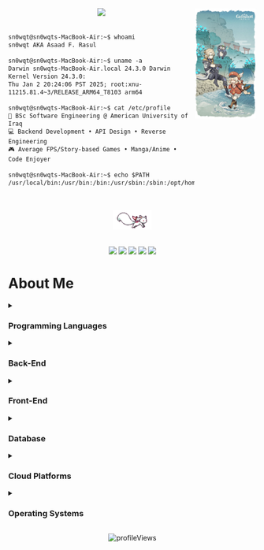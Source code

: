 <div align="center">
<img src="https://github.com/sn0wqt/sn0wqt/blob/main/assets/right.jpeg" width="25%" align="right" />
<img src="https://readme-typing-svg.demolab.com?font=Inconsolata&weight=500&size=50&duration=4000&pause=300&color=4F94EF&center=true&vCenter=true&multiline=true&repeat=false&random=false&width=1300&height=140&lines=Hello%2C+I'm+Asaad;Software+Engineer+%7C+Backend+Developer" width="70%" />
<br><br>

<div align="left">

```console
sn0wqt@sn0wqts-MacBook-Air:~$ whoami
sn0wqt AKA Asaad F. Rasul

sn0wqt@sn0wqts-MacBook-Air:~$ uname -a
Darwin sn0wqts-MacBook-Air.local 24.3.0 Darwin Kernel Version 24.3.0:
Thu Jan 2 20:24:06 PST 2025; root:xnu-11215.81.4~3/RELEASE_ARM64_T8103 arm64

sn0wqt@sn0wqts-MacBook-Air:~$ cat /etc/profile
💼 BSc Software Engineering @ American University of Iraq
💻 Backend Development • API Design • Reverse Engineering
🎮 Average FPS/Story-based Games • Manga/Anime • Code Enjoyer

sn0wqt@sn0wqts-MacBook-Air:~$ echo $PATH
/usr/local/bin:/usr/bin:/bin:/usr/sbin:/sbin:/opt/homebrew/bin
```

</div>

<br><br>
<img src="https://github.com/sn0wqt/sn0wqt/blob/main/assets/kyubey.gif" height="40" />
<br><br>


[![](https://img.shields.io/badge/linkedin-0a66c2?style=for-the-badge&logo=linkedin&logoColor=white)](https://linkedin.com/in/asaad-f-rasul)
[![](https://img.shields.io/badge/github-171515?style=for-the-badge&logo=github&logoColor=white)](https://github.com/sn0wqt)
[![](https://img.shields.io/badge/email-EA4335?style=for-the-badge&logo=gmail&logoColor=white)](mailto:asadfalah2@gmail.com)
[![](https://img.shields.io/badge/portfolio-54B689?style=for-the-badge&logo=internetexplorer&logoColor=white)](https://sn0wqt.github.io)
[![](https://img.shields.io/badge/twitter-1DA1F2?style=for-the-badge&logo=x&logoColor=white)](https://twitter.com/mov_r0)
</div>

# About Me

<details>
<summary><h3>Programming Languages</h3></summary>
<br>

![Java](https://img.shields.io/badge/-java-E34A86?style=for-the-badge&logo=java)
![Python](https://img.shields.io/badge/-Python-black?style=for-the-badge&logo=Python)
![C](https://img.shields.io/badge/c-%2300599C.svg?style=for-the-badge&logo=c&logoColor=white)
![C++](https://img.shields.io/badge/c++-%2300599C.svg?style=for-the-badge&logo=c%2B%2B&logoColor=white)
![JavaScript](https://img.shields.io/badge/-JavaScript-black?style=for-the-badge&logo=javascript)
![TypeScript](https://img.shields.io/badge/typescript-%23007ACC.svg?style=for-the-badge&logo=typescript&logoColor=white)
![Assembly](https://img.shields.io/badge/assembly-%23654FF0.svg?style=for-the-badge&logo=assemblyscript&logoColor=white)
</details>

<details>
<summary><h3>Back-End</h3></summary>
<br>

![Spring](https://img.shields.io/badge/spring-%236DB33F.svg?style=for-the-badge&logo=spring&logoColor=white)
![Node JS](https://img.shields.io/badge/Node.js-43853D?style=for-the-badge&logo=node.js&logoColor=white)
![Express JS](https://img.shields.io/badge/express.js-%23404d59.svg?style=for-the-badge&logo=express&logoColor=%2361DAFB)
![NestJS](https://img.shields.io/badge/NestJS-E0234E?style=for-the-badge&logo=nestjs&logoColor=white)
![Flask](https://img.shields.io/badge/flask-%23000.svg?style=for-the-badge&logo=flask&logoColor=white)
![FastAPI](https://img.shields.io/badge/FastAPI-005571?style=for-the-badge&logo=fastapi)
</details>

<details>
<summary><h3>Front-End</h3></summary>
<br>

![React](https://img.shields.io/badge/-React-black?style=for-the-badge&logo=react)
![Flutter](https://img.shields.io/badge/Flutter-02569B?style=for-the-badge&logo=flutter&logoColor=white)
![Tailwind CSS](https://img.shields.io/badge/tailwind%20css-%2338B2AC.svg?style=for-the-badge&logo=tailwind-css&logoColor=white)
![HTML5](https://img.shields.io/badge/-HTML5-E34F26?style=for-the-badge&logo=html5&logoColor=white)
![CSS3](https://img.shields.io/badge/-CSS3-1572B6?style=for-the-badge&logo=css3)
</details>

<details>
<summary><h3>Database</h3></summary>
<br>

![MySQL](https://img.shields.io/badge/mysql-%2300f.svg?style=for-the-badge&logo=mysql&logoColor=white)
![MongoDB](https://img.shields.io/badge/MongoDB-%234ea94b.svg?style=for-the-badge&logo=mongodb&logoColor=white)
![SQLite](https://img.shields.io/badge/sqlite-%2307405e.svg?style=for-the-badge&logo=sqlite&logoColor=white)
![Mongoose](https://img.shields.io/badge/Mongoose-880000?style=for-the-badge&logo=mongoose&logoColor=white)
![Sequelize](https://img.shields.io/badge/Sequelize-52B0E7?style=for-the-badge&logo=Sequelize&logoColor=white)
![Redis](https://img.shields.io/badge/redis-%23DD0031.svg?style=for-the-badge&logo=redis&logoColor=white)
</details>

<details>
<summary><h3>Cloud Platforms</h3></summary>
<br>

![AWS](https://img.shields.io/badge/AWS-%23FF9900.svg?style=for-the-badge&logo=amazon-aws&logoColor=white)
![Google Cloud](https://img.shields.io/badge/GoogleCloud-%234285F4.svg?style=for-the-badge&logo=google-cloud&logoColor=white)
![DigitalOcean](https://img.shields.io/badge/DigitalOcean-%230167ff.svg?style=for-the-badge&logo=digitalOcean&logoColor=white)
![Azure](https://img.shields.io/badge/azure-%230072C6.svg?style=for-the-badge&logo=microsoftazure&logoColor=white)
![Heroku](https://img.shields.io/badge/Heroku-430098?style=for-the-badge&logo=heroku&logoColor=white)
![Vercel](https://img.shields.io/badge/Vercel-000000?style=for-the-badge&logo=vercel&logoColor=white)
</details>

<details>
<summary><h3>Operating Systems</h3></summary>
<br>

![MacOS](https://img.shields.io/badge/MacOS-000000?style=for-the-badge&logo=apple&logoColor=white)
![Windows](https://img.shields.io/badge/Windows-0078D6?style=for-the-badge&logo=windows&logoColor=white)
</details>

<p align="center">
<img src="https://komarev.com/ghpvc/?username=sn0wqt&color=blueviolet&style=flat" alt="profileViews" /></p>
